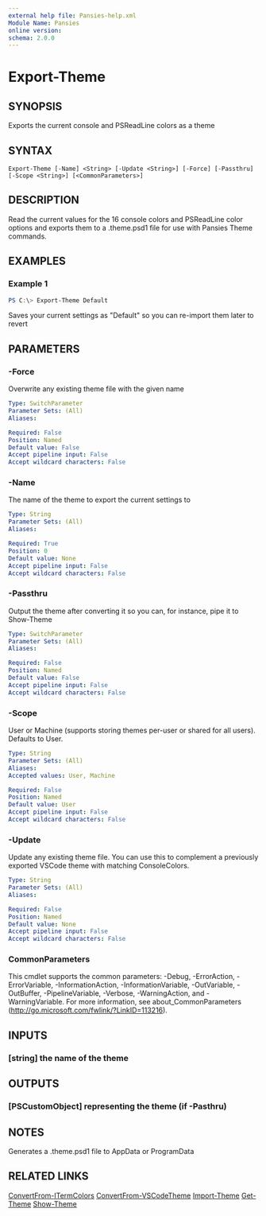 ```yaml
---
external help file: Pansies-help.xml
Module Name: Pansies
online version:
schema: 2.0.0
---
```


# Export-Theme

## SYNOPSIS

Exports the current console and PSReadLine colors as a theme

## SYNTAX

```
Export-Theme [-Name] <String> [-Update <String>] [-Force] [-Passthru] [-Scope <String>] [<CommonParameters>]
```

## DESCRIPTION

Read the current values for the 16 console colors and PSReadLine color options and exports them to a .theme.psd1 file for use with Pansies Theme commands.

## EXAMPLES

### Example 1
```powershell
PS C:\> Export-Theme Default
```

Saves your current settings as "Default" so you can re-import them later to revert

## PARAMETERS

### -Force

Overwrite any existing theme file with the given name

```yaml
Type: SwitchParameter
Parameter Sets: (All)
Aliases:

Required: False
Position: Named
Default value: False
Accept pipeline input: False
Accept wildcard characters: False
```

### -Name

The name of the theme to export the current settings to

```yaml
Type: String
Parameter Sets: (All)
Aliases:

Required: True
Position: 0
Default value: None
Accept pipeline input: False
Accept wildcard characters: False
```

### -Passthru

Output the theme after converting it so you can, for instance, pipe it to Show-Theme

```yaml
Type: SwitchParameter
Parameter Sets: (All)
Aliases:

Required: False
Position: Named
Default value: False
Accept pipeline input: False
Accept wildcard characters: False
```

### -Scope

User or Machine (supports storing themes per-user or shared for all users). Defaults to User.

```yaml
Type: String
Parameter Sets: (All)
Aliases:
Accepted values: User, Machine

Required: False
Position: Named
Default value: User
Accept pipeline input: False
Accept wildcard characters: False
```

### -Update
Update any existing theme file. You can use this to complement a previously exported VSCode theme with matching ConsoleColors.

```yaml
Type: String
Parameter Sets: (All)
Aliases:

Required: False
Position: Named
Default value: None
Accept pipeline input: False
Accept wildcard characters: False
```

### CommonParameters
This cmdlet supports the common parameters: -Debug, -ErrorAction, -ErrorVariable, -InformationAction, -InformationVariable, -OutVariable, -OutBuffer, -PipelineVariable, -Verbose, -WarningAction, and -WarningVariable. For more information, see about_CommonParameters (http://go.microsoft.com/fwlink/?LinkID=113216).

## INPUTS
### [string] the name of the theme

## OUTPUTS
### [PSCustomObject] representing the theme (if -Pasthru)

## NOTES
Generates a .theme.psd1 file to AppData or ProgramData

## RELATED LINKS
[ConvertFrom-ITermColors]()
[ConvertFrom-VSCodeTheme]()
[Import-Theme]()
[Get-Theme]()
[Show-Theme]()